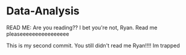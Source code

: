 # Data-Analysis
READ ME: Are you reading?? I bet you're not, Ryan.
Read me pleaseeeeeeeeeeeeeeee


This is my second commit. You still didn't read me Ryan!!!! Im trapped
